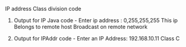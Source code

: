 IP address Class division code

1. Output for IP Java code - 
Enter ip address : 0,255,255,255
This ip Belongs to remote host
Broadcast on remote network

2. Output for IPAddr code - 
Enter an IP Address: 192.168.10.11
Class C
